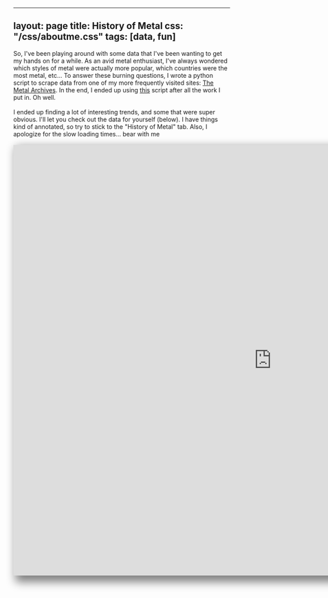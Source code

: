 ---
 layout: page
 title: History of Metal
 css: "/css/aboutme.css"
 tags: [data, fun]
 ---
 
 <body>
 So, I've been playing around with some data that I've been wanting to get my hands on for a while. As an avid metal enthusiast, I've always wondered which styles of metal were actually more popular, which countries were the most metal, etc... To answer these burning questions, I wrote a python script to scrape data from one of my more frequently visited sites: <a href= "https://www.metal-archives.com/">The Metal Archives</a>. In the end, I ended up using <a href= "https://github.com/MiguelSR/metal-scraper">this</a> script after all the work I put in. Oh well. 
 <br>
 <br>
  I ended up finding a lot of interesting trends, and some that were super obvious. I'll let you check out the data for yourself (below). I have things kind of annotated, so try to stick to the "History of Metal" tab. Also, I apologize for the slow loading times... bear with me 
  <br>
  <br>
</body>

<iframe src="https://public.tableau.com/profile/nick.testa#!/vizhome/MetalData/HistoryofMetalpart1?:showVizHome=no&:embed=true" style="width:1200px; height:1000px; box-shadow:10px 10px 20px 5px gray; border-style:hidden; text-align: center"></iframe>  
   
  <br>
  <br>
  <br>
 
